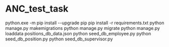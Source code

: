 # ANC_test_task 
python.exe -m pip install --upgrade pip
pip install -r requirements.txt
python manage.py makemigrations
python manage.py migrate
python manage.py loaddata positions_db_data.json
python seed_db_employee.py
python seed_db_position.py
python seed_db_supervisor.py

